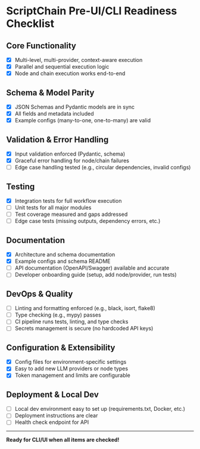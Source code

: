 # ScriptChain Pre-UI/CLI Readiness Checklist

## Core Functionality
- [x] Multi-level, multi-provider, context-aware execution
- [x] Parallel and sequential execution logic
- [x] Node and chain execution works end-to-end

## Schema & Model Parity
- [x] JSON Schemas and Pydantic models are in sync
- [x] All fields and metadata included
- [x] Example configs (many-to-one, one-to-many) are valid

## Validation & Error Handling
- [x] Input validation enforced (Pydantic, schema)
- [x] Graceful error handling for node/chain failures
- [ ] Edge case handling tested (e.g., circular dependencies, invalid configs)

## Testing
- [x] Integration tests for full workflow execution
- [ ] Unit tests for all major modules
- [ ] Test coverage measured and gaps addressed
- [ ] Edge case tests (missing outputs, dependency errors, etc.)

## Documentation
- [x] Architecture and schema documentation
- [x] Example configs and schema README
- [ ] API documentation (OpenAPI/Swagger) available and accurate
- [ ] Developer onboarding guide (setup, add node/provider, run tests)

## DevOps & Quality
- [ ] Linting and formatting enforced (e.g., black, isort, flake8)
- [ ] Type checking (e.g., mypy) passes
- [ ] CI pipeline runs tests, linting, and type checks
- [ ] Secrets management is secure (no hardcoded API keys)

## Configuration & Extensibility
- [x] Config files for environment-specific settings
- [x] Easy to add new LLM providers or node types
- [x] Token management and limits are configurable

## Deployment & Local Dev
- [ ] Local dev environment easy to set up (requirements.txt, Docker, etc.)
- [ ] Deployment instructions are clear
- [ ] Health check endpoint for API

---

**Ready for CLI/UI when all items are checked!** 